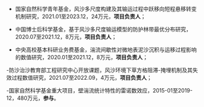 
- 国家自然科学青年基金，风沙多尺度构建及其输运过程中跃移向短程悬移转变机制研究，2021.01至2023.12，24万元，<strong>项目负责人</strong>；

- 中国博士后科学基金，基于风沙多尺度输运模型的防护林带最优分布研究，2020.07至2021.12，8万元，<strong>项目负责人</strong>；

- 中央高校基本科研业务费基金，湍流间歇性对微地表泥沙沉积与运移过程影响的数值研究，2020.01至2021.12，8万元，<strong>项目负责人</strong>；

-防沙治沙教育部工程研究中心开放课题，风沙环境下草方格阻滞-掩埋机制及其失效过程数值研究，2021.07至2022.09，4万元，<strong>项目负责人</strong>；

-国家自然科学基金重大项目，壁湍流统计特性的雷诺数效应，2015-01至2019-12，480万元，<strong>参与</strong>。
